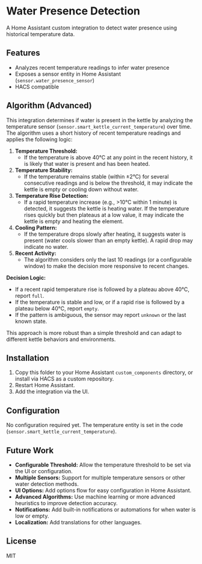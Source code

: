 # Water Presence Detection

A Home Assistant custom integration to detect water presence using historical temperature data.

## Features
- Analyzes recent temperature readings to infer water presence
- Exposes a sensor entity in Home Assistant (`sensor.water_presence_sensor`)
- HACS compatible

## Algorithm (Advanced)
This integration determines if water is present in the kettle by analyzing the temperature sensor (`sensor.smart_kettle_current_temperature`) over time. The algorithm uses a short history of recent temperature readings and applies the following logic:

1. **Temperature Threshold:**
   - If the temperature is above 40°C at any point in the recent history, it is likely that water is present and has been heated.
2. **Temperature Stability:**
   - If the temperature remains stable (within ±2°C) for several consecutive readings and is below the threshold, it may indicate the kettle is empty or cooling down without water.
3. **Temperature Rise Detection:**
   - If a rapid temperature increase (e.g., >10°C within 1 minute) is detected, it suggests the kettle is heating water. If the temperature rises quickly but then plateaus at a low value, it may indicate the kettle is empty and heating the element.
4. **Cooling Pattern:**
   - If the temperature drops slowly after heating, it suggests water is present (water cools slower than an empty kettle). A rapid drop may indicate no water.
5. **Recent Activity:**
   - The algorithm considers only the last 10 readings (or a configurable window) to make the decision more responsive to recent changes.

**Decision Logic:**
- If a recent rapid temperature rise is followed by a plateau above 40°C, report `full`.
- If the temperature is stable and low, or if a rapid rise is followed by a plateau below 40°C, report `empty`.
- If the pattern is ambiguous, the sensor may report `unknown` or the last known state.

This approach is more robust than a simple threshold and can adapt to different kettle behaviors and environments.

## Installation
1. Copy this folder to your Home Assistant `custom_components` directory, or install via HACS as a custom repository.
2. Restart Home Assistant.
3. Add the integration via the UI.

## Configuration
No configuration required yet. The temperature entity is set in the code (`sensor.smart_kettle_current_temperature`).

## Future Work
- **Configurable Threshold:** Allow the temperature threshold to be set via the UI or configuration.
- **Multiple Sensors:** Support for multiple temperature sensors or other water detection methods.
- **UI Options:** Add options flow for easy configuration in Home Assistant.
- **Advanced Algorithms:** Use machine learning or more advanced heuristics to improve detection accuracy.
- **Notifications:** Add built-in notifications or automations for when water is low or empty.
- **Localization:** Add translations for other languages.

## License
MIT

